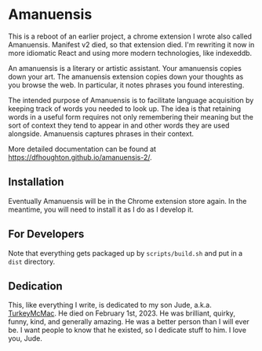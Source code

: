 # Amanuensis

This is a reboot of an earlier project, a chrome extension I wrote also called Amanuensis. Manifest v2 died, so that
extension died. I'm rewriting it now in more idiomatic React and using more modern technologies, like indexeddb.

An amanuensis is a literary or artistic assistant. Your amanuensis copies down your art. The amanuensis extension
copies down your thoughts as you browse the web. In particular, it notes phrases you found interesting.

The intended purpose of Amanuensis is to facilitate language acquisition by keeping track of words you needed to
look up. The idea is that retaining words in a useful form requires not only remembering their meaning but the sort
of context they tend to appear in and other words they are used alongside. Amanuensis captures phrases in their
context.

More detailed documentation can be found at https://dfhoughton.github.io/amanuensis-2/.

## Installation

Eventually Amanuensis will be in the Chrome extension store again. In the meantime, you will need to install it
as I do as I develop it.

## For Developers

Note that everything gets packaged up by `scripts/build.sh` and put in a `dist` directory.

## Dedication

This, like everything I write, is dedicated to my son Jude, a.k.a. [TurkeyMcMac](https://github.com/turkeymcmac).
He died on February 1st, 2023. He was brilliant, quirky, funny, kind, and generally amazing. He was a better person
than I will ever be. I want people to know that he existed, so I dedicate stuff to him. I love you, Jude.

